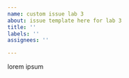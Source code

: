 ```yaml
---
name: custom issue lab 3
about: issue template here for lab 3
title: ''
labels: ''
assignees: ''

---
```


lorem ipsum
